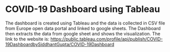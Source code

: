 # COVID-19 Dashboard using Tableau

The dashboard is created using Tableau and the data is collected in CSV file from Europe open data portal and linked to google sheets.
The Dashboard then extracts the data from google sheet and shows the visualization.
The link to the website is:
https://public.tableau.com/profile/api/publish/COVID-19DashboardbySiddhantGupta/COVID-19Dashboard
